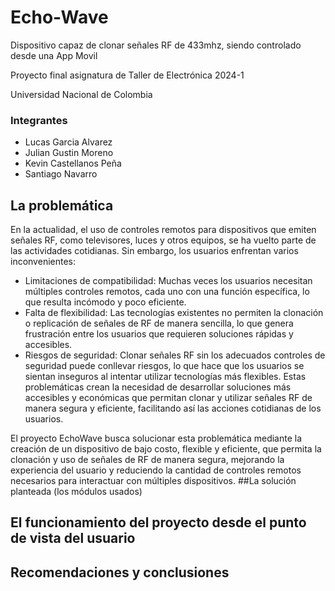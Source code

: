 # Echo-Wave
Dispositivo capaz de clonar señales RF de 433mhz, siendo controlado desde una App Movil

Proyecto final asignatura de Taller de Electrónica 2024-1

Universidad Nacional de Colombia
### Integrantes
* Lucas Garcia Alvarez
* Julian Gustin Moreno
* Kevin Castellanos Peña
* Santiago Navarro

## La problemática
En la actualidad, el uso de controles remotos para dispositivos que emiten señales RF, como televisores, luces y otros equipos, se ha vuelto parte de las actividades cotidianas. Sin embargo, los usuarios enfrentan varios inconvenientes:

- Limitaciones de compatibilidad: Muchas veces los usuarios necesitan múltiples controles remotos, cada uno con una función específica, lo que resulta incómodo y poco eficiente.
- Falta de flexibilidad: Las tecnologías existentes no permiten la clonación o replicación de señales de RF de manera sencilla, lo que genera frustración entre los usuarios que requieren soluciones rápidas y accesibles.
- Riesgos de seguridad: Clonar señales RF sin los adecuados controles de seguridad puede conllevar riesgos, lo que hace que los usuarios se sientan inseguros al intentar utilizar tecnologías más flexibles.
Estas problemáticas crean la necesidad de desarrollar soluciones más accesibles y económicas que permitan clonar y utilizar señales RF de manera segura y eficiente, facilitando así las acciones cotidianas de los usuarios.

El proyecto EchoWave busca solucionar esta problemática mediante la creación de un dispositivo de bajo costo, flexible y eficiente, que permita la clonación y uso de señales de RF de manera segura, mejorando la experiencia del usuario y reduciendo la cantidad de controles remotos necesarios para interactuar con múltiples dispositivos.
##La solución planteada (los módulos usados)

## El funcionamiento del proyecto desde el punto de vista del usuario

## Recomendaciones y conclusiones
